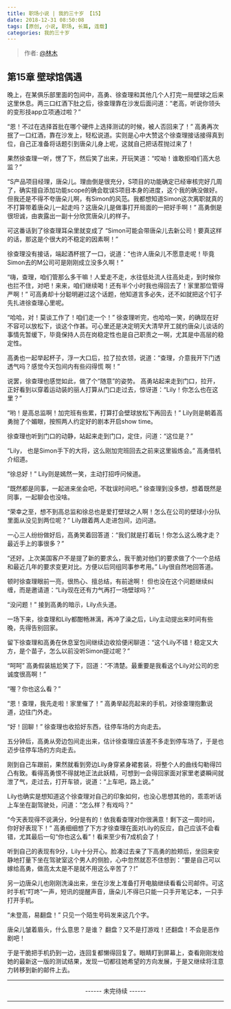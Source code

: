 ```yaml
---
title: 职场小说 | 我的三十岁 【15】
date: 2018-12-31 08:50:08
tags: [原创, 小说, 职场, 长篇, 连载]
categories: 我的三十岁
---
```


> 作者: [@林木](http://weibo.com/paigu77)

## 第15章 壁球馆偶遇

晚上，在某俱乐部里面的包间中，高勇、徐查理和其他几个人打完一局壁球之后来这里休息。两三口红酒下肚之后，徐查理靠在沙发后面问道：“老高，听说你领头的变形技app立项通过啦？”

“恩！不过在选择首批在哪个硬件上选择测试的时候，被人否回来了！” 高勇再次抿了一口红酒，靠在沙发上，轻松说道。实则是心中大赞这个徐查理接话接得真到位，自己正准备将话题引到唐朵儿身上呢，这就自己把话茬抛过来了！

果然徐查理一听，愣了下，然后笑了出来，开玩笑道：“哎呦！谁敢拒咱们高大总监？”

“S产品项目经理，唐朵儿。理由倒是很充分，S项目的功能确定已经审核完好几周了，确实擅自添加功能scope的确会耽误S项目本身的进度，这个我的确没做好。但我还是不得不夸唐朵儿啊，有Simon的风范。我都想知道Simon这次离职就真的不打算带着唐朵儿一起走吗？这唐朵儿是做事打开局面的一把好手啊！” 高勇倒是很坦诚，由衷露出一副十分欣赏唐朵儿的样子。

可这番话到了徐查理耳朵里就变成了 “Simon可能会带唐朵儿去新公司！要真这样的话，那这是个很大的不稳定的因素啊！”

徐查理没有接话，端起酒杯抿了一口，说道：“也许人唐朵儿不愿意走呢！毕竟Simon去的M公司可是刚刚成立没多久啊！”

“嗨，查理，咱们管那么多干嘛！人爱走不走，水往低处流人往高处走，到时候你也拦不住，对吧！来来，咱们继续喝！还有半个小时我也得回去了！家里那位管得严啊！” 可高勇却十分聪明避过这个话题，他知道言多必失，还不如就把这个钉子先扎进徐查理心里呢。

“哈哈，对！莫谈工作了！咱们走一个！” 徐查理听完，也哈哈一笑，的确现在好不容可以放松下，谈这个作甚。可心里还是决定明天大清早开工就约唐朵儿谈话的事情先暂缓下，毕竟保持人员在岗稳定性也是自己职责之一啊，尤其是中高层的稳定性。

高勇也一起举起杯子，浮一大口后，拉了拉衣领，说道：“查理，介意我开下门透透气吗？感觉今天包间内有些闷得慌 啊！”

说罢，徐查理也感觉如此，做了个“随意”的姿势。 高勇站起来走到门口，拉开，正好看到以穿着运动装的丽人打算从门口走过去，惊讶道：“Lily！你怎么也在这里？”

“哟！是高总监啊！加完班有些累，打算打会壁球放松下再回去！” Lily则是朝着高勇抛了个媚眼，按照两人约定好的剧本开启show time。

徐查理也听到门口的动静，站起来走到门口，定住，问道：“这位是？”

“Lily， 也是Simon手下的大将，这么刚加完班回去之前来这里锻炼会。” 高勇借机介绍道。

“徐总好！” Lily则是嫣然一笑，主动打招呼问候道。

“既然都是同事，一起进来坐会吧，不耽误时间吧。” 徐查理到没多想，想着既然是同事，一起聊会也没啥。

“荣幸之至，想不到高总监和徐总也是爱打壁球之人啊！怎么在公司的壁球小分队里面从没见到两位呢？” Lily跟着两人走进包间，边问道。

一心三人纷纷做好后，高勇笑着回答道：“我们就是打着玩！你怎么这么晚才走？最近手上的事很多？”

“还好。上次美国客户不是提了新的要求么，我干脆对他们的要求做了个一个总结和最近几年的要求变更对比。方便以后同组同事参考用。” Lily很自然地回答道。

顿时徐查理眼前一亮，很热心、擅总结，有前途啊！ 但也没在这个问题继续纠缠，而是邀请道：“Lily现在还有力气再打一场壁球吗？”

“没问题！”  接到高勇的暗示，Lily点头道。

一场下来，徐查理和Lily都酣畅淋漓，再冲了澡之后，Lily主动提出来时间有些晚，先得告别回家。

留下徐查理和高勇在休息室包间继续边收拾便闲聊道：“这个Lily不错！稳定又大方，是个苗子，怎么以前没听Simon提过呢？”

“呵呵” 高勇假装尴尬笑了下，回道：“不清楚。最重要是我看这个Lily对公司的忠诚度很高啊！”

“喔？你也这么看？” 

“恩！查理，我先走啦！家里催了！” 高勇举起亮起来的手机，对徐查理抱歉说道，边往门外走。

“好！回聊！” 徐查理也收拾好东西，往停车场的方向走去。

五分钟后，高勇从旁边包间走出来，估计徐查理应该差不多走到停车场了，于是也迈步往停车场的方向走去。

刚到自己车跟前，果然就看到旁边Lily身穿紧身裙套装，将整个人的曲线勾勒得凹凸有致。看得高勇恨不得就地正法此妖精，可想到一会得回家面对家里老婆瞬间就泄了气，走过去，打开车锁，说道：“上车吧，路上说。”

Lily也确实是想知道这个徐查理对自己的印象如何，也没心思想其他的，乖乖听话上车坐在副驾驶处，问道：“怎么样？有戏吗？”

“今天表现得不说满分，9分是有的！依我看查理对你很满意！剩下这一周时间，你好好表现下！” 高勇细细想了下方才徐查理在面对Lily的反应，自己应该不会看错，尤其最后一句“你也这么看”！看来至少有7成机会了！

听到自己的表现有9分，Lily十分开心。脸凑过去亲了下高勇的脸颊后，坐回来安静地打量下坐在驾驶室这个男人的侧脸，心中忽然就忍不住想到：“要是自己可以嫁给高勇，做高太太是不是就不用这么辛苦了？!”

另一边唐朵儿也刚刚洗澡出来，坐在沙发上准备打开电脑继续看看公司邮件。可这时手机“叮咚”一声，短讯的提醒声音，唐朵儿不得已只能一只手开笔记本，一只手打开手机。

“未登高，易翻盘！”  只见一个陌生号码发来这几个字。

 唐朵儿皱着眉头，什么意思？是谁？ 翻盘？又不是打游戏！还翻盘！不会是恶作剧吧！

于是干脆把手机扔到一边，连回复都懒得回复了。眼睛盯到屏幕上，查看刚刚发给她的最新这一版的测试结果，发现一切都往她希望的方向发展，于是又继续将注意力转移到新的邮件上去。

---

<center> ------ 未完待续 ------ </center>

---
